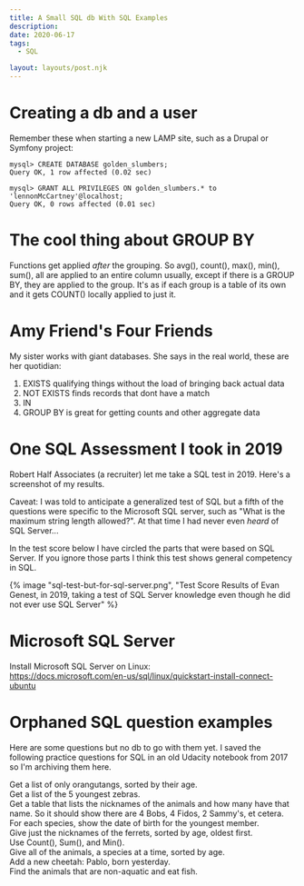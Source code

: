 ```yaml
---
title: A Small SQL db With SQL Examples
description:
date: 2020-06-17
tags:
  - SQL

layout: layouts/post.njk
---
```

# Creating a db and a user  
Remember these when starting a new LAMP site, such as a Drupal or Symfony project:
```
mysql> CREATE DATABASE golden_slumbers;
Query OK, 1 row affected (0.02 sec)

mysql> GRANT ALL PRIVILEGES ON golden_slumbers.* to 'lennonMcCartney'@localhost;
Query OK, 0 rows affected (0.01 sec)
```


# The cool thing about GROUP BY
Functions get applied *after* the grouping.  So avg(), count(), max(), min(), sum(), all are applied to an entire column usually, except if there is a GROUP BY, they are applied to the group.  It's as if each group is a table of its own and it gets COUNT() locally applied to just it.

# Amy Friend's Four Friends  
My sister works with giant databases.  She says in the real world, these are her quotidian:  
1. EXISTS qualifying things without the load of bringing back actual data
2. NOT EXISTS finds records that dont have a match
3. IN
4. GROUP BY is great for getting counts and other aggregate data

# One SQL Assessment I took in 2019

Robert Half Associates (a recruiter) let me take a SQL test in 2019. Here's a screenshot of my results.  

Caveat: I was told to anticipate a generalized test of SQL but a fifth of the questions were specific to the Microsoft SQL server, such as "What is the maximum string length allowed?". At that time I had never even *heard* of SQL Server...  

In the test score below I have circled the parts that were based on SQL Server.  If you ignore those parts I think this test shows general competency in SQL.

{% image "sql-test-but-for-sql-server.png", "Test Score Results of Evan Genest, in 2019, taking a test of SQL Server knowledge even though he did not ever use SQL Server" %}



# Microsoft SQL Server
Install Microsoft SQL Server on Linux:  
https://docs.microsoft.com/en-us/sql/linux/quickstart-install-connect-ubuntu  


# Orphaned SQL question examples

Here are some questions but no db to go with them yet.  I saved the following practice questions for SQL in an old Udacity notebook from 2017 so I'm archiving them here.  

Get a list of only orangutangs, sorted by their age.  
Get a list of the 5 youngest zebras.  
Get a table that lists the nicknames of the animals and how many have that name. So it should show there are 4 Bobs, 4 Fidos, 2 Sammy's, et cetera.  
For each species, show the date of birth for the youngest member.    
Give just the nicknames of the ferrets, sorted by age, oldest first.  
Use Count(), Sum(), and Min().  
Give all of the animals, a species at a time, sorted by age.  
Add a new cheetah: Pablo, born yesterday.  
Find the animals that are non-aquatic and eat fish.  
